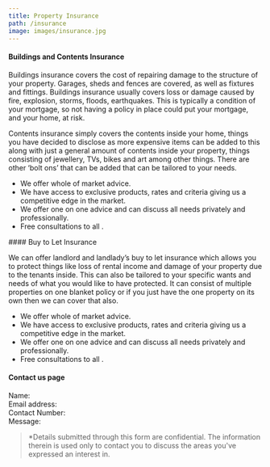 ```yaml
---
title: Property Insurance
path: /insurance
image: images/insurance.jpg
---
```


#### Buildings and Contents Insurance

Buildings insurance covers the cost of repairing damage to the structure of your property. Garages, sheds and fences
are covered, as well as fixtures and fittings. Buildings insurance usually covers loss or damage caused by fire,
explosion, storms, floods, earthquakes. This is typically a condition of your mortgage, so not having a policy in
place could put your mortgage, and your home, at risk.

Contents insurance simply covers the contents inside your home, things you have decided to disclose as more expensive
items can be added to this along with just a general amount of contents inside your property, things consisting of
jewellery, TVs, bikes and art among other things. There are other ‘bolt ons’ that can be added that can be tailored to
your needs.

- We offer whole of market advice.
- We have access to exclusive products, rates and criteria giving us a competitive edge in the market.
- We offer one on one advice and can discuss all needs privately and professionally.
- Free consultations to all .

#### Buy to Let Insurance

We can offer landlord and landlady’s buy to let insurance which allows you to protect things like loss of rental income and damage of your property due to the tenants inside. This can also be tailored to your specific wants and needs of what you would like to have protected. It can consist of multiple properties on one blanket policy or if you just have the one property on its own then we can cover that also.

- We offer whole of market advice.
- We have access to exclusive products, rates and criteria giving us a competitive edge in the market.
- We offer one on one advice and can discuss all needs privately and professionally.
- Free consultations to all .

#### Contact us page

Name:  
Email address:  
Contact Number:  
Message:

> \*Details submitted through this form are confidential. The information therein is used only to contact you to discuss the areas you've expressed an interest in.
